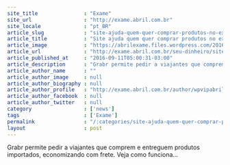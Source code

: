 ```yaml
---
site_title               : "Exame"
site_url                 : "http://exame.abril.com.br"
site_locale              : "pt_BR"
article_slug             : "site-ajuda-quem-quer-comprar-produtos-no-exterior-sem-viajar"
article_title            : "Site ajuda quem quer comprar produtos no exterior sem viajar"
article_image            : "https://abrilexame.files.wordpress.com/2016/09/size_960_16_9_grabr.jpg?quality=70&strip=all&w=960"
article_url              : "http://exame.abril.com.br/seu-dinheiro/site-ajuda-quem-quer-comprar-produtos-no-exterior-sem-viajar/"
article_published_at     : "2016-09-11T05:00:31-03:00"
article_description      : "Grabr permite pedir a viajantes que comprem e entreguem produtos importados, economizando com frete. Veja como funciona..."
article_author_name      : ""
article_author_image     : null
article_author_biography : null
article_author_profile   : "http://exame.abril.com.br/author/wpvipabril/"
article_author_facebook  : null
article_author_twitter   : null
category                 : ['news']
tags                     : ['Exame']
permalink                : "/:categories/site-ajuda-quem-quer-comprar-produtos-no-exterior-sem-viajar/"
layout                   : post
---
```


Grabr permite pedir a viajantes que comprem e entreguem produtos importados, economizando com frete. Veja como funciona...
